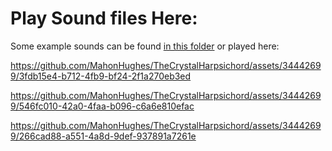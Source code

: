 # Play Sound files Here:
Some example sounds can be found [in this folder](/Generated%20Wav%20Files) or played here:

https://github.com/MahonHughes/TheCrystalHarpsichord/assets/34442699/3fdb15e4-b712-4fb9-bf24-2f1a270eb3ed

https://github.com/MahonHughes/TheCrystalHarpsichord/assets/34442699/546fc010-42a0-4faa-b096-c6a6e810efac

https://github.com/MahonHughes/TheCrystalHarpsichord/assets/34442699/266cad88-a551-4a8d-9def-937891a7261e





